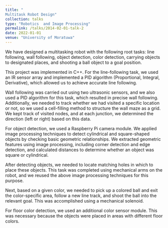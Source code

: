```yaml
---
title: "
Multitask Robot Design"
collection: talks
type: "Robotics  and Image Processing"
permalink: /talks/2014-02-01-talk-2
date: 2022-01-01
venue: "University of Moratuwa"
---
```

 
We have designed a multitasking robot with the following root tasks: line following, wall following, object detection, color detection, carrying objects to designated places, and shooting a ball object to a goal position.

This project was implemented in C++. For the line-following task, we used an IR sensor array and implemented a PID algorithm (Proportional, Integral, Derivative), which allowed us to achieve accurate line following.

Wall following was carried out using two ultrasonic sensors, and we also used a PID algorithm for this task, which resulted in precise wall following. Additionally, we needed to track whether we had visited a specific location or not, so we used a cell-filling method to structure the wall maze as a grid. We kept track of visited nodes, and at each junction, we determined the direction (left or right) based on this data.

For object detection, we used a Raspberry Pi camera module. We applied image processing techniques to detect cylindrical and square-shaped objects by checking basic geometric relationships. We extracted geometric features using image processing, including corner detection and edge detection, and calculated distances to determine whether an object was square or cylindrical.

After detecting objects, we needed to locate matching holes in which to place these objects. This task was completed using mechanical arms on the robot, and we reused the above image processing techniques for this purpose.

Next, based on a given color, we needed to pick up a colored ball and exit the color-specific area, follow a new line track, and shoot the ball into the relevant goal. This was accomplished using a mechanical solenoid.

For floor color detection, we used an additional color sensor module. This was necessary because the objects were placed in areas with different floor colors.
